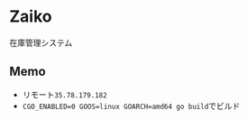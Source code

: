 # Zaiko

在庫管理システム

## Memo

- リモート`35.78.179.182`
- `CGO_ENABLED=0 GOOS=linux GOARCH=amd64 go build`でビルド
